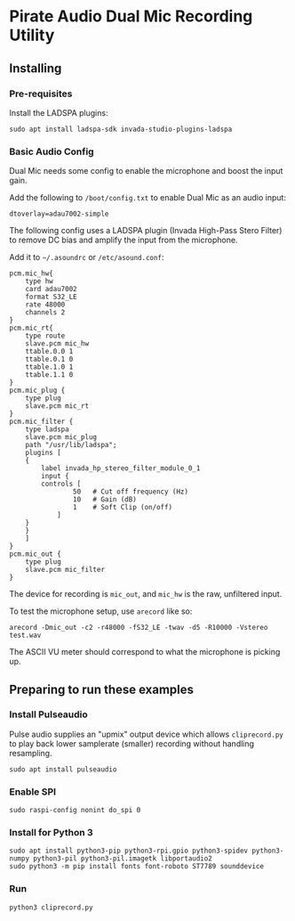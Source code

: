 # Pirate Audio Dual Mic Recording Utility

## Installing

### Pre-requisites

Install the LADSPA plugins:

```
sudo apt install ladspa-sdk invada-studio-plugins-ladspa
```

### Basic Audio Config

Dual Mic needs some config to enable the microphone and boost the input gain.

Add the following to `/boot/config.txt` to enable Dual Mic as an audio input:

```
dtoverlay=adau7002-simple
```

The following config uses a LADSPA plugin (Invada High-Pass Stero Filter) to remove DC bias and amplify the input from the microphone.

Add it to `~/.asoundrc` or `/etc/asound.conf`:

```
pcm.mic_hw{
    type hw
    card adau7002
    format S32_LE
    rate 48000
    channels 2
}
pcm.mic_rt{
    type route
    slave.pcm mic_hw
    ttable.0.0 1
    ttable.0.1 0
    ttable.1.0 1
    ttable.1.1 0
}
pcm.mic_plug {
    type plug
    slave.pcm mic_rt
}
pcm.mic_filter {
    type ladspa
    slave.pcm mic_plug
    path "/usr/lib/ladspa";
    plugins [
    {
        label invada_hp_stereo_filter_module_0_1
        input {
	    controls [
                50   # Cut off frequency (Hz)
                10   # Gain (dB)
                1    # Soft Clip (on/off)
            ]
	}
    }
    ]
}
pcm.mic_out {
    type plug
    slave.pcm mic_filter
}
```

The device for recording is `mic_out`, and `mic_hw` is the raw, unfiltered input.

To test the microphone setup, use `arecord` like so:

```
arecord -Dmic_out -c2 -r48000 -fS32_LE -twav -d5 -R10000 -Vstereo test.wav
```

The ASCII VU meter should correspond to what the microphone is picking up.

## Preparing to run these examples

### Install Pulseaudio

Pulse audio supplies an "upmix" output device which allows `cliprecord.py` to play back lower samplerate (smaller) recording without handling resampling.

```
sudo apt install pulseaudio
```

### Enable SPI

```
sudo raspi-config nonint do_spi 0
```

### Install for Python 3

```
sudo apt install python3-pip python3-rpi.gpio python3-spidev python3-numpy python3-pil python3-pil.imagetk libportaudio2
sudo python3 -m pip install fonts font-roboto ST7789 sounddevice
```

### Run

```
python3 cliprecord.py
```
